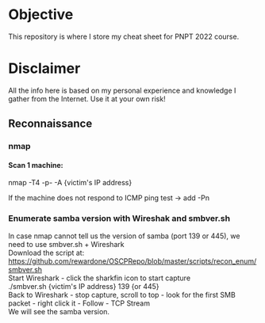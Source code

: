 # Objective
This repository is where I store my cheat sheet for PNPT 2022 course.

# Disclaimer
All the info here is based on my personal experience and knowledge I gather from the Internet. Use it at your own risk!

## Reconnaissance

### nmap

#### Scan 1 machine:
nmap -T4 -p- -A {victim's IP address}
  
If the machine does not respond to ICMP ping test -> add -Pn

### Enumerate samba version with Wireshak and smbver.sh
In case nmap cannot tell us the version of samba (port 139 or 445), we need to use smbver.sh + Wireshark  
Download the script at: https://github.com/rewardone/OSCPRepo/blob/master/scripts/recon_enum/smbver.sh  
Start Wireshark - click the sharkfin icon to start capture  
./smbver.sh {victim's IP address} 139 {or 445}  
Back to Wireshark - stop capture, scroll to top - look for the first SMB packet - right click it - Follow - TCP Stream  
We will see the samba version.

